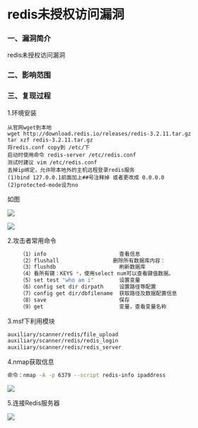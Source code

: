 # redis未授权访问漏洞

### 一、漏洞简介

redis未授权访问漏洞

### 二、影响范围

### 三、复现过程

1.环境安装


```bsah
从官网wget到本地
wget http://download.redis.io/releases/redis-3.2.11.tar.gz 
tar xzf redis-3.2.11.tar.gz 
将redis.conf copy到 /etc/下
启动时使用命令 redis-server /etc/redis.conf
测试时建议 vim /etc/redis.conf
去掉ip绑定，允许除本地外的主机远程登录redis服务
(1)bind 127.0.0.1前面加上##号注释掉 或者更改成 0.0.0.0
(2)protected-mode设为no
```

如图

![](images/15893377808371.png)


![](images/15893377841565.png)


2.攻击者常用命令


```bash
    （1）info                       查看信息     
    （2）flushall                 删除所有数据库内容：
    （3）flushdb                    刷新数据库
    （4）看所有键：KEYS *，使用select num可以查看键值数据。
    （5）set test "who am i"        设置变量
    （6）config set dir dirpath     设置路径等配置
    （7）config get dir/dbfilename  获取路径及数据配置信息
    （8）save                       保存
    （9）get                        变量，查看变量名称
```

3.msf下利用模块


```bash
auxiliary/scanner/redis/file_upload 
auxiliary/scanner/redis/redis_login
auxiliary/scanner/redis/redis_server
```

4.nmap获取信息


```bash
命令：nmap -A -p 6379 --script redis-info ipaddress
```

![](images/15893378127318.png)


5.连接Redis服务器

![](images/15893378185039.png)


